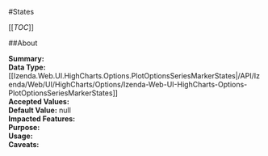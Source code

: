 #States

[[_TOC_]]

##About

**Summary:**   
**Data Type:** [[Izenda.Web.UI.HighCharts.Options.PlotOptionsSeriesMarkerStates|/API/Izenda/Web/UI/HighCharts/Options/Izenda-Web-UI-HighCharts-Options-PlotOptionsSeriesMarkerStates]]  
**Accepted Values:**   
**Default Value:** null  
**Impacted Features:**   
**Purpose:**   
**Usage:**   
**Caveats:**   

